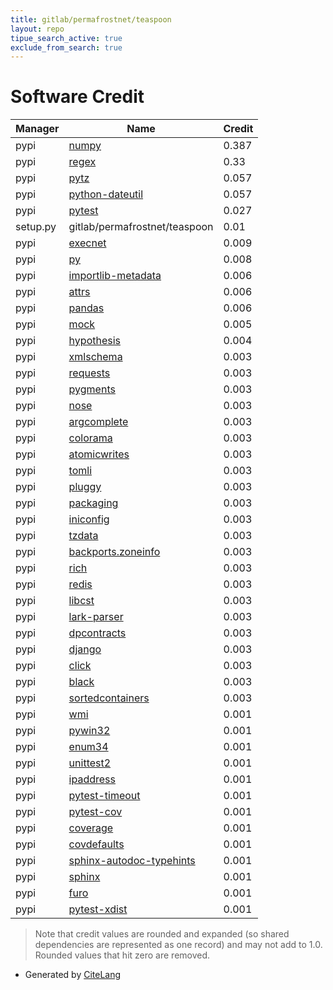 ```yaml
---
title: gitlab/permafrostnet/teaspoon
layout: repo
tipue_search_active: true
exclude_from_search: true
---
```

# Software Credit

|Manager|Name|Credit|
|-------|----|------|
|pypi|[numpy](https://www.numpy.org)|0.387|
|pypi|[regex](https://github.com/mrabarnett/mrab-regex)|0.33|
|pypi|[pytz](http://pythonhosted.org/pytz)|0.057|
|pypi|[python-dateutil](https://github.com/dateutil/dateutil)|0.057|
|pypi|[pytest](https://docs.pytest.org/en/latest/)|0.027|
|setup.py|gitlab/permafrostnet/teaspoon|0.01|
|pypi|[execnet](https://pypi.org/project/execnet)|0.009|
|pypi|[py](https://pypi.org/project/py)|0.008|
|pypi|[importlib-metadata](https://pypi.org/project/importlib-metadata)|0.006|
|pypi|[attrs](https://pypi.org/project/attrs)|0.006|
|pypi|[pandas](https://pandas.pydata.org)|0.006|
|pypi|[mock](https://pypi.org/project/mock)|0.005|
|pypi|[hypothesis](https://hypothesis.works)|0.004|
|pypi|[xmlschema](https://pypi.org/project/xmlschema)|0.003|
|pypi|[requests](https://pypi.org/project/requests)|0.003|
|pypi|[pygments](https://pypi.org/project/pygments)|0.003|
|pypi|[nose](https://pypi.org/project/nose)|0.003|
|pypi|[argcomplete](https://pypi.org/project/argcomplete)|0.003|
|pypi|[colorama](https://pypi.org/project/colorama)|0.003|
|pypi|[atomicwrites](https://pypi.org/project/atomicwrites)|0.003|
|pypi|[tomli](https://pypi.org/project/tomli)|0.003|
|pypi|[pluggy](https://pypi.org/project/pluggy)|0.003|
|pypi|[packaging](https://pypi.org/project/packaging)|0.003|
|pypi|[iniconfig](https://pypi.org/project/iniconfig)|0.003|
|pypi|[tzdata](https://pypi.org/project/tzdata)|0.003|
|pypi|[backports.zoneinfo](https://pypi.org/project/backports.zoneinfo)|0.003|
|pypi|[rich](https://pypi.org/project/rich)|0.003|
|pypi|[redis](https://pypi.org/project/redis)|0.003|
|pypi|[libcst](https://pypi.org/project/libcst)|0.003|
|pypi|[lark-parser](https://pypi.org/project/lark-parser)|0.003|
|pypi|[dpcontracts](https://pypi.org/project/dpcontracts)|0.003|
|pypi|[django](https://pypi.org/project/django)|0.003|
|pypi|[click](https://pypi.org/project/click)|0.003|
|pypi|[black](https://pypi.org/project/black)|0.003|
|pypi|[sortedcontainers](https://pypi.org/project/sortedcontainers)|0.003|
|pypi|[wmi](https://pypi.org/project/wmi)|0.001|
|pypi|[pywin32](https://pypi.org/project/pywin32)|0.001|
|pypi|[enum34](https://pypi.org/project/enum34)|0.001|
|pypi|[unittest2](https://pypi.org/project/unittest2)|0.001|
|pypi|[ipaddress](https://pypi.org/project/ipaddress)|0.001|
|pypi|[pytest-timeout](https://pypi.org/project/pytest-timeout)|0.001|
|pypi|[pytest-cov](https://pypi.org/project/pytest-cov)|0.001|
|pypi|[coverage](https://pypi.org/project/coverage)|0.001|
|pypi|[covdefaults](https://pypi.org/project/covdefaults)|0.001|
|pypi|[sphinx-autodoc-typehints](https://pypi.org/project/sphinx-autodoc-typehints)|0.001|
|pypi|[sphinx](https://pypi.org/project/sphinx)|0.001|
|pypi|[furo](https://pypi.org/project/furo)|0.001|
|pypi|[pytest-xdist](https://github.com/pytest-dev/pytest-xdist)|0.001|


> Note that credit values are rounded and expanded (so shared dependencies are represented as one record) and may not add to 1.0. Rounded values that hit zero are removed.


- Generated by [CiteLang](https://github.com/vsoch/citelang)
